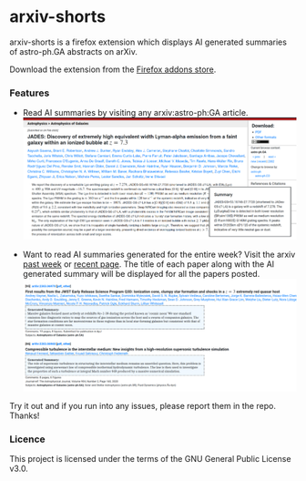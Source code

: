 # arxiv-shorts
arxiv-shorts is a firefox extension which displays AI generated summaries of astro-ph.GA abstracts on arXiv.

Download the extension from the [Firefox addons store](https://addons.mozilla.org/en-US/firefox/addon/arxiv-shorts/). 

### Features
- Read AI summaries by visiting any arxiv:astro-ph:GA article.
![](arxiv-shorts-demo1.png)

- Want to read AI summaries generated for the entire week? Visit the arxiv [past week](https://arxiv.org/list/astro-ph.GA/pastweek?skip=0&show=500) or [recent page](https://arxiv.org/list/astro-ph.GA/recent). The title of each paper along with the AI generated summary will be displayed for all the papers posted.
![](arxiv-shorts-demo2.png)

Try it out and if you run into any issues, please report them in the repo. Thanks!

### Licence 
This project is licensed under the terms of the GNU General Public License v3.0.